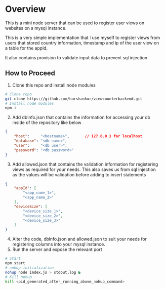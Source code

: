 # Overview
This is a mini node server that can be used to register user views on websites on a mysql instance.

This is a very simple implementation that I use myself to register views from users that stored country information, timestamp and ip of the user view on a table for the appId.

It also contains provision to validate input data to prevent sql injection.

## How to Proceed
1. Clone this repo and install node modules
```bash
# Clone repo
git clone https://github.com/harshankur/viewcounterbackend.git
# Install node modules
npm i
```
2. Add dbInfo.json that contains the information for accessing your db inside of the repository like below
```json
{
    "host":     "<hostname>",       // 127.0.0.1 for localhost
    "database": "<db name>",
    "user":     "<db user>",
    "password": "<db password>"
}
```
3. Add allowed.json that contains the validation information for registering views as required for your needs. This also saves us from sql injection as the values will be validation before adding to insert statements
```json
{
    "appId": [
        "<app_name_1>",
        "<app_name_2>"
    ],
    "deviceSize": [
        "<device_size_1>",
        "<device_size_2>",
        "<device_size_3>"
    ]
}
```
4. Alter the code, dbInfo.json and allowed.json to suit your needs for registering columns into your mysql instance.
5. Run the server and expose the relevant port
```bash
# Start
npm start
# nohup initialization
nohup node index.js > stdout.log &
# Kill nohup
kill <pid_generated_after_running_above_nohup_command>
```